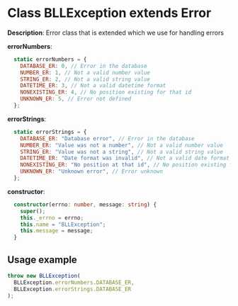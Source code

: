 # Class BLLException extends Error

**Description**: Error class that is extended which we use for handling errors

**errorNumbers**:

```javascript
  static errorNumbers = {
    DATABASE_ER: 0, // Error in the database
    NUMBER_ER: 1, // Not a valid number value
    STRING_ER: 2, // Not a valid string value
    DATETIME_ER: 3, // Not a valid datetime format
    NONEXISTING_ER: 4, // No position existing for that id
    UNKNOWN_ER: 5, // Error not defined
  };
```

**errorStrings**:

```javascript
  static errorStrings = {
    DATABASE_ER: "Database error", // Error in the database
    NUMBER_ER: "Value was not a number", // Not a valid number value
    STRING_ER: "Value was not a string", // Not a valid string value
    DATETIME_ER: "Date format was invalid", // Not a valid date format
    NONEXISTING_ER: "No position at that id", // No position existing for that id
    UNKNOWN_ER: "Unknown error", // Error unknown
  };
```

**constructor**:

```typescript
  constructor(errno: number, message: string) {
    super();
    this._errno = errno;
    this.name = "BLLException";
    this.message = message;
  }
```

## Usage example

```typescript
throw new BLLException(
  BLLException.errorNumbers.DATABASE_ER,
  BLLException.errorStrings.DATABASE_ER
);
```
